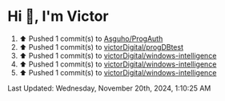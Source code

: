 <h1>Hi 👋, I'm Victor </h1>

<!--RECENT_ACTIVITY:start-->
1. ⬆️ Pushed 1 commit(s) to [Asguho/ProgAuth](https://github.com/Asguho/ProgAuth)<br>
2. ⬆️ Pushed 1 commit(s) to [victorDigital/progDBtest](https://github.com/victorDigital/progDBtest)<br>
3. ⬆️ Pushed 1 commit(s) to [victorDigital/windows-intelligence](https://github.com/victorDigital/windows-intelligence)<br>
4. ⬆️ Pushed 1 commit(s) to [victorDigital/windows-intelligence](https://github.com/victorDigital/windows-intelligence)<br>
5. ⬆️ Pushed 1 commit(s) to [victorDigital/windows-intelligence](https://github.com/victorDigital/windows-intelligence)<br>
<!--RECENT_ACTIVITY:end-->

<!--RECENT_ACTIVITY:last_update-->
Last Updated: Wednesday, November 20th, 2024, 1:10:25 AM
<!--RECENT_ACTIVITY:last_update_end-->
